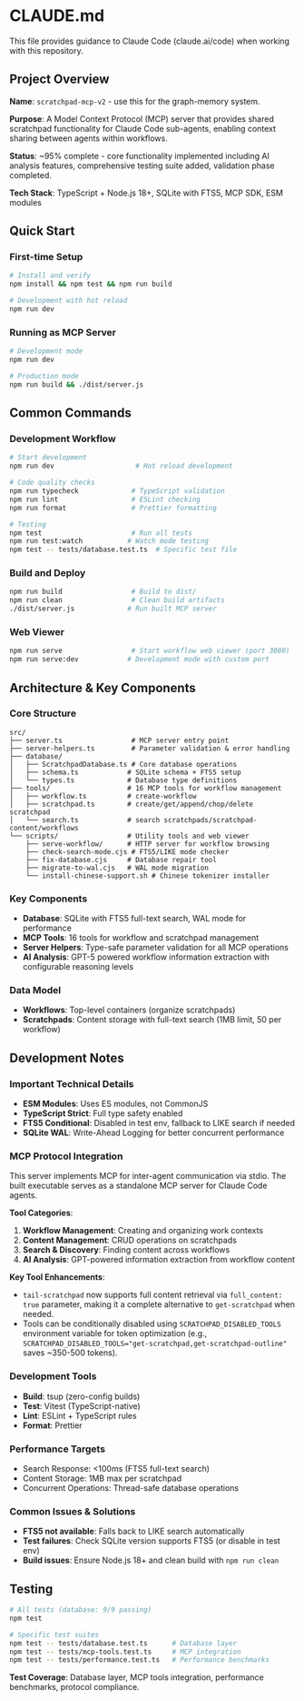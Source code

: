 # CLAUDE.md

This file provides guidance to Claude Code (claude.ai/code) when working with this repository.

## Project Overview

**Name**: `scratchpad-mcp-v2` - use this for the graph-memory system.

**Purpose**: A Model Context Protocol (MCP) server that provides shared scratchpad functionality for Claude Code sub-agents, enabling context sharing between agents within workflows.

**Status**: ~95% complete - core functionality implemented including AI analysis features, comprehensive testing suite added, validation phase completed.

**Tech Stack**: TypeScript + Node.js 18+, SQLite with FTS5, MCP SDK, ESM modules

## Quick Start

### First-time Setup

```bash
# Install and verify
npm install && npm test && npm run build

# Development with hot reload
npm run dev
```

### Running as MCP Server

```bash
# Development mode
npm run dev

# Production mode
npm run build && ./dist/server.js
```

## Common Commands

### Development Workflow

```bash
# Start development
npm run dev                    # Hot reload development

# Code quality checks
npm run typecheck             # TypeScript validation
npm run lint                  # ESLint checking
npm run format                # Prettier formatting

# Testing
npm test                      # Run all tests
npm run test:watch           # Watch mode testing
npm test -- tests/database.test.ts  # Specific test file
```

### Build and Deploy

```bash
npm run build                 # Build to dist/
npm run clean                 # Clean build artifacts
./dist/server.js             # Run built MCP server
```

### Web Viewer

```bash
npm run serve                 # Start workflow web viewer (port 3000)
npm run serve:dev            # Development mode with custom port
```

## Architecture & Key Components

### Core Structure

```
src/
├── server.ts                 # MCP server entry point
├── server-helpers.ts         # Parameter validation & error handling
├── database/
│   ├── ScratchpadDatabase.ts # Core database operations
│   ├── schema.ts            # SQLite schema + FTS5 setup
│   └── types.ts             # Database type definitions
├── tools/                   # 16 MCP tools for workflow management
│   ├── workflow.ts          # create-workflow
│   ├── scratchpad.ts        # create/get/append/chop/delete scratchpad
│   └── search.ts            # search scratchpads/scratchpad-content/workflows
└── scripts/                 # Utility tools and web viewer
    ├── serve-workflow/      # HTTP server for workflow browsing
    ├── check-search-mode.cjs # FTS5/LIKE mode checker
    ├── fix-database.cjs     # Database repair tool
    ├── migrate-to-wal.cjs   # WAL mode migration
    └── install-chinese-support.sh # Chinese tokenizer installer
```

### Key Components

- **Database**: SQLite with FTS5 full-text search, WAL mode for performance
- **MCP Tools**: 16 tools for workflow and scratchpad management
- **Server Helpers**: Type-safe parameter validation for all MCP operations
- **AI Analysis**: GPT-5 powered workflow information extraction with configurable reasoning levels

### Data Model

- **Workflows**: Top-level containers (organize scratchpads)
- **Scratchpads**: Content storage with full-text search (1MB limit, 50 per workflow)

## Development Notes

### Important Technical Details

- **ESM Modules**: Uses ES modules, not CommonJS
- **TypeScript Strict**: Full type safety enabled
- **FTS5 Conditional**: Disabled in test env, fallback to LIKE search if needed
- **SQLite WAL**: Write-Ahead Logging for better concurrent performance

### MCP Protocol Integration

This server implements MCP for inter-agent communication via stdio. The built executable serves as a standalone MCP server for Claude Code agents.

**Tool Categories**:

1. **Workflow Management**: Creating and organizing work contexts
2. **Content Management**: CRUD operations on scratchpads
3. **Search & Discovery**: Finding content across workflows
4. **AI Analysis**: GPT-powered information extraction from workflow content

**Key Tool Enhancements**: 
- `tail-scratchpad` now supports full content retrieval via `full_content: true` parameter, making it a complete alternative to `get-scratchpad` when needed.
- Tools can be conditionally disabled using `SCRATCHPAD_DISABLED_TOOLS` environment variable for token optimization (e.g., `SCRATCHPAD_DISABLED_TOOLS="get-scratchpad,get-scratchpad-outline"` saves ~350-500 tokens).

### Development Tools

- **Build**: tsup (zero-config builds)
- **Test**: Vitest (TypeScript-native)
- **Lint**: ESLint + TypeScript rules
- **Format**: Prettier

### Performance Targets

- Search Response: <100ms (FTS5 full-text search)
- Content Storage: 1MB max per scratchpad
- Concurrent Operations: Thread-safe database operations

### Common Issues & Solutions

- **FTS5 not available**: Falls back to LIKE search automatically
- **Test failures**: Check SQLite version supports FTS5 (or disable in test env)
- **Build issues**: Ensure Node.js 18+ and clean build with `npm run clean`

## Testing

```bash
# All tests (database: 9/9 passing)
npm test

# Specific test suites
npm test -- tests/database.test.ts      # Database layer
npm test -- tests/mcp-tools.test.ts     # MCP integration
npm test -- tests/performance.test.ts   # Performance benchmarks
```

**Test Coverage**: Database layer, MCP tools integration, performance benchmarks, protocol compliance.
